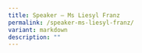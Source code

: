 ```yaml
---
title: Speaker – Ms Liesyl Franz
permalink: /speaker-ms-liesyl-franz/
variant: markdown
description: ""
---
```

